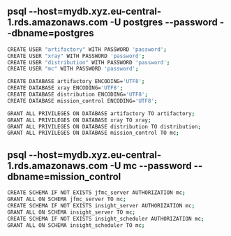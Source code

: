 ## psql --host=mydb.xyz.eu-central-1.rds.amazonaws.com -U postgres --password --dbname=postgres
```bash
CREATE USER "artifactory" WITH PASSWORD 'password';
CREATE USER "xray" WITH PASSWORD 'password';
CREATE USER "distribution" WITH PASSWORD 'password';
CREATE USER "mc" WITH PASSWORD 'password';

CREATE DATABASE artifactory ENCODING='UTF8';
CREATE DATABASE xray ENCODING='UTF8';
CREATE DATABASE distribution ENCODING='UTF8';
CREATE DATABASE mission_control ENCODING='UTF8';

GRANT ALL PRIVILEGES ON DATABASE artifactory TO artifactory;
GRANT ALL PRIVILEGES ON DATABASE xray TO xray;
GRANT ALL PRIVILEGES ON DATABASE distribution TO distribution;
GRANT ALL PRIVILEGES ON DATABASE mission_control TO mc;
```

## psql  --host=mydb.xyz.eu-central-1.rds.amazonaws.com -U mc --password --dbname=mission_control 
```bash
CREATE SCHEMA IF NOT EXISTS jfmc_server AUTHORIZATION mc;
GRANT ALL ON SCHEMA jfmc_server TO mc;
CREATE SCHEMA IF NOT EXISTS insight_server AUTHORIZATION mc;
GRANT ALL ON SCHEMA insight_server TO mc;
CREATE SCHEMA IF NOT EXISTS insight_scheduler AUTHORIZATION mc;
GRANT ALL ON SCHEMA insight_scheduler TO mc;
```
